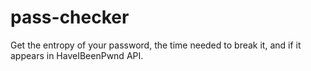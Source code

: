 # pass-checker

Get the entropy of your password, the time needed to break it, and if it appears in HaveIBeenPwnd API.